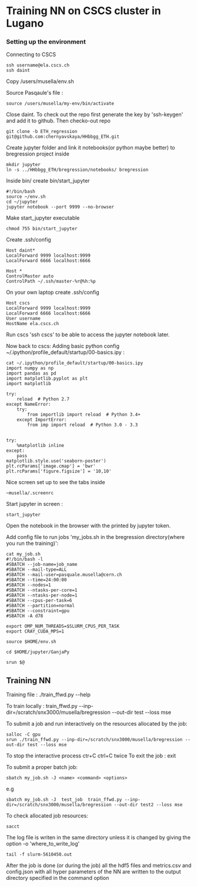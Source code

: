 # Training NN on CSCS cluster in Lugano

### Setting up the environment 
Connecting to CSCS
```
ssh username@ela.cscs.ch
ssh daint
```
Copy /users/musella/env.sh

Source Pasqaule's file :
```
source /users/musella/my-env/bin/activate
```
Close daint. To check out the repo first generate the key by 'ssh-keygen' and add it to github. Then checko-out repo
```
git clone -b ETH_regression git@github.com:chernyavskaya/HHbbgg_ETH.git
```
Create jupyter folder and link it notebooks(or python maybe better) to bregression project inside
```
mkdir jupyter
ln -s ../HHbbgg_ETH/bregression/notebooks/ bregression
```
Inside bin/ create bin/start_jupyter 
```
#!/bin/bash 
source ~/env.sh
cd ~/jupyter 
jupyter notebook --port 9999 --no-browser
 ```
 Make start_jupyter executable
 ```
 chmod 755 bin/start_jupyter
 ```
 
 
 Create .ssh/config
 ```
Host daint*
LocalForward 9999 localhost:9999
LocalForward 6666 localhost:6666

Host *
ControlMaster auto
ControlPath ~/.ssh/master-%r@%h:%p
```

On your own laptop create .ssh/config
```
Host cscs
LocalForward 9999 localhost:9999
LocalForward 6666 localhost:6666
User username
HostName ela.cscs.ch
```
Run cscs 'ssh cscs' to be able to access the jupyter notebook later.

Now back to cscs:
Adding basic python config ~/.ipython/profile_default/startup/00-basics.ipy :
```
cat ~/.ipython/profile_default/startup/00-basics.ipy
import numpy as np
import pandas as pd
import matplotlib.pyplot as plt
import matplotlib

try:
    reload  # Python 2.7
except NameError:
    try:
        from importlib import reload  # Python 3.4+
    except ImportError:
        from imp import reload  # Python 3.0 - 3.3


try:
    %matplotlib inline
except:
    pass
matplotlib.style.use('seaborn-poster')
plt.rcParams['image.cmap'] = 'bwr'
plt.rcParams['figure.figsize'] = '10,10'
```
Nice screen set up to see the tabs inside
```
~musella/.screenrc
```
Start jupyter in screen :
```
start_jupyter
```
Open the notebook in the browser with the printed by jupyter token.

Add config file to run jobs 'my_jobs.sh in the bregression directory(where you run the training)':
```
cat my_job.sh
#!/bin/bash -l
#SBATCH --job-name=job_name
#SBATCH --mail-type=ALL
#SBATCH --mail-user=pasquale.musella@cern.ch
#SBATCH --time=24:00:00
#SBATCH --nodes=1
#SBATCH --ntasks-per-core=1
#SBATCH --ntasks-per-node=1
#SBATCH --cpus-per-task=6
#SBATCH --partition=normal
#SBATCH --constraint=gpu
#SBATCH -A d78

export OMP_NUM_THREADS=$SLURM_CPUS_PER_TASK
export CRAY_CUDA_MPS=1

source $HOME/env.sh

cd $HOME/jupyter/GanjaPy

srun $@
```


## Training NN
Training file :
./train_ffwd.py --help

To train locally : 
train_ffwd.py --inp-dir=/scratch/snx3000/musella/bregression --out-dir test --loss mse

To submit a job and run interactively on the resources allocated by the job:
```
salloc -C gpu
srun ./train_ffwd.py --inp-dir=/scratch/snx3000/musella/bregression --out-dir test --loss mse
```
To stop the interactive process ctr+C ctrl+C twice
To exit the job : exit

To submit a proper batch job:
```
sbatch my_job.sh -J <name> <command> <options>
```
e.g
```
sbatch my_job.sh -J  test_job  train_ffwd.py --inp-dir=/scratch/snx3000/musella/bregression --out-dir test2 --loss mse 
```
To check allocated job resources:
```
sacct 
```
The log file is writen in the same directory unless it is changed by giving the option -o 'where_to_write_log'

```
tail -f slurm-5610450.out
```
After the job is done (or during the job) all the hdf5 files and metrics.csv and config.json with all hyper parameters of the NN are written to the output directory specified in the command option
 

